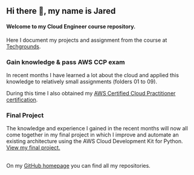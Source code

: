 ## Hi there 👋, my name is Jared
#### Welcome to my Cloud Engineer course repository. 
Here I document my projects and assignment from the course at [Techgrounds](https://techgrounds.nl/).

### Gain knowledge & pass AWS CCP exam
In recent months I have learned a lot about the cloud and applied this knowledge to relatively small assignments (folders 01 to 09).

During this time I also obtained my [AWS Certified Cloud Practitioner certification](/07-08_I-passed-my-AWS-CCP-exam/).


### Final Project
The knowledge and experience I gained in the recent months will now all come together in my final project in which I improve and automate an existing architecture using the AWS Cloud Development Kit for Python.  
[View my final project.](/10_Final-Project/)  
<br>

On my [GitHub homepage](https://github.com/JarBanf) you can find all my repositories.